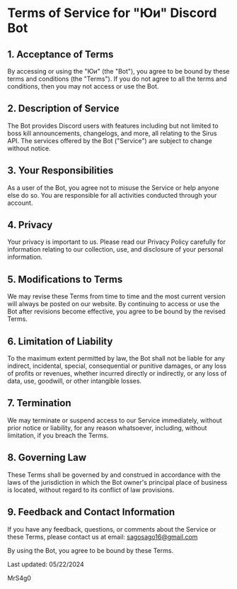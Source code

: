 # Terms of Service for "Юи" Discord Bot

## 1. Acceptance of Terms
By accessing or using the "Юи" (the "Bot"), you agree to be bound by these terms and conditions (the "Terms"). If you do not agree to all the terms and conditions, then you may not access or use the Bot.

## 2. Description of Service
The Bot provides Discord users with features including but not limited to boss kill announcements, changelogs, and more, all relating to the Sirus API. The services offered by the Bot ("Service") are subject to change without notice.

## 3. Your Responsibilities
As a user of the Bot, you agree not to misuse the Service or help anyone else do so. You are responsible for all activities conducted through your account.

## 4. Privacy
Your privacy is important to us. Please read our Privacy Policy carefully for information relating to our collection, use, and disclosure of your personal information.

## 5. Modifications to Terms
We may revise these Terms from time to time and the most current version will always be posted on our website. By continuing to access or use the Bot after revisions become effective, you agree to be bound by the revised Terms.

## 6. Limitation of Liability
To the maximum extent permitted by law, the Bot shall not be liable for any indirect, incidental, special, consequential or punitive damages, or any loss of profits or revenues, whether incurred directly or indirectly, or any loss of data, use, goodwill, or other intangible losses.

## 7. Termination
We may terminate or suspend access to our Service immediately, without prior notice or liability, for any reason whatsoever, including, without limitation, if you breach the Terms.

## 8. Governing Law
These Terms shall be governed by and construed in accordance with the laws of the jurisdiction in which the Bot owner's principal place of business is located, without regard to its conflict of law provisions.

## 9. Feedback and Contact Information
If you have any feedback, questions, or comments about the Service or these Terms, please contact us at email: sagosago16@gmail.com

By using the Bot, you agree to be bound by these Terms.

Last updated: 05/22/2024

MrS4g0
